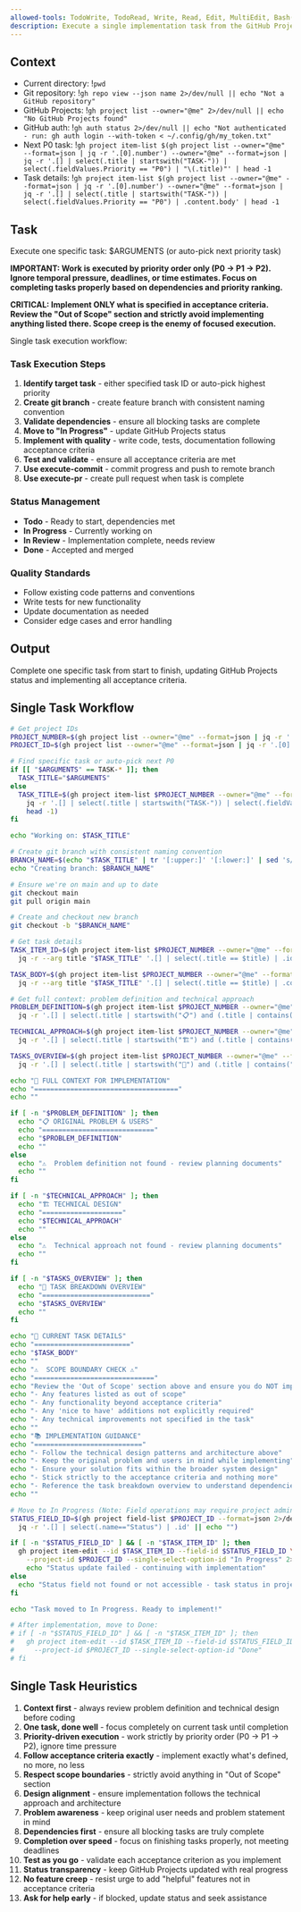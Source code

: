 ```yaml
---
allowed-tools: TodoWrite, TodoRead, Write, Read, Edit, MultiEdit, Bash(git *), Bash(gh *), Glob, Grep, LS, WebFetch, WebSearch, Task, mcp__codeloops__*
description: Execute a single implementation task from the GitHub Projects board
---
```


## Context

- Current directory: !`pwd`
- Git repository: !`gh repo view --json name 2>/dev/null || echo "Not a GitHub repository"`
- GitHub Projects: !`gh project list --owner="@me" 2>/dev/null || echo "No GitHub Projects found"`
- GitHub auth: !`gh auth status 2>/dev/null || echo "Not authenticated - run: gh auth login --with-token < ~/.config/gh/my_token.txt"`
- Next P0 task: !`gh project item-list $(gh project list --owner="@me" --format=json | jq -r '.[0].number') --owner="@me" --format=json | jq -r '.[] | select(.title | startswith("TASK-")) | select(.fieldValues.Priority == "P0") | "\(.title)"' | head -1`
- Task details: !`gh project item-list $(gh project list --owner="@me" --format=json | jq -r '.[0].number') --owner="@me" --format=json | jq -r '.[] | select(.title | startswith("TASK-")) | select(.fieldValues.Priority == "P0") | .content.body' | head -1`

## Task

Execute one specific task: $ARGUMENTS (or auto-pick next priority task)

**IMPORTANT: Work is executed by priority order only (P0 → P1 → P2). Ignore temporal pressure, deadlines, or time estimates. Focus on completing tasks properly based on dependencies and priority ranking.**

**CRITICAL: Implement ONLY what is specified in acceptance criteria. Review the "Out of Scope" section and strictly avoid implementing anything listed there. Scope creep is the enemy of focused execution.**

Single task execution workflow:

### Task Execution Steps
1. **Identify target task** - either specified task ID or auto-pick highest priority
2. **Create git branch** - create feature branch with consistent naming convention
3. **Validate dependencies** - ensure all blocking tasks are complete
4. **Move to "In Progress"** - update GitHub Projects status
5. **Implement with quality** - write code, tests, documentation following acceptance criteria
6. **Test and validate** - ensure all acceptance criteria are met
7. **Use execute-commit** - commit progress and push to remote branch
8. **Use execute-pr** - create pull request when task is complete

### Status Management
- **Todo** - Ready to start, dependencies met
- **In Progress** - Currently working on
- **In Review** - Implementation complete, needs review
- **Done** - Accepted and merged

### Quality Standards
- Follow existing code patterns and conventions
- Write tests for new functionality
- Update documentation as needed
- Consider edge cases and error handling

## Output

Complete one specific task from start to finish, updating GitHub Projects status and implementing all acceptance criteria.

## Single Task Workflow

```bash
# Get project IDs
PROJECT_NUMBER=$(gh project list --owner="@me" --format=json | jq -r '.[0].number')
PROJECT_ID=$(gh project list --owner="@me" --format=json | jq -r '.[0].id')

# Find specific task or auto-pick next P0
if [[ "$ARGUMENTS" == TASK-* ]]; then
  TASK_TITLE="$ARGUMENTS"
else
  TASK_TITLE=$(gh project item-list $PROJECT_NUMBER --owner="@me" --format=json | \
    jq -r '.[] | select(.title | startswith("TASK-")) | select(.fieldValues.Priority == "P0") | .title' | \
    head -1)
fi

echo "Working on: $TASK_TITLE"

# Create git branch with consistent naming convention
BRANCH_NAME=$(echo "$TASK_TITLE" | tr '[:upper:]' '[:lower:]' | sed 's/[^a-z0-9-]/-/g' | sed 's/--*/-/g' | sed 's/^-\|-$//g')
echo "Creating branch: $BRANCH_NAME"

# Ensure we're on main and up to date
git checkout main
git pull origin main

# Create and checkout new branch
git checkout -b "$BRANCH_NAME"

# Get task details
TASK_ITEM_ID=$(gh project item-list $PROJECT_NUMBER --owner="@me" --format=json | \
  jq -r --arg title "$TASK_TITLE" '.[] | select(.title == $title) | .id')

TASK_BODY=$(gh project item-list $PROJECT_NUMBER --owner="@me" --format=json | \
  jq -r --arg title "$TASK_TITLE" '.[] | select(.title == $title) | .content.body')

# Get full context: problem definition and technical approach
PROBLEM_DEFINITION=$(gh project item-list $PROJECT_NUMBER --owner="@me" --format=json | \
  jq -r '.[] | select(.title | startswith("📋") and (.title | contains("Problem & Users"))) | .content.body' 2>/dev/null)

TECHNICAL_APPROACH=$(gh project item-list $PROJECT_NUMBER --owner="@me" --format=json | \
  jq -r '.[] | select(.title | startswith("🏗️") and (.title | contains("Technical Approach"))) | .content.body' 2>/dev/null)

TASKS_OVERVIEW=$(gh project item-list $PROJECT_NUMBER --owner="@me" --format=json | \
  jq -r '.[] | select(.title | startswith("📝") and (.title | contains("Tasks & Priority"))) | .content.body' 2>/dev/null)

echo "🎯 FULL CONTEXT FOR IMPLEMENTATION"
echo "===================================="
echo ""

if [ -n "$PROBLEM_DEFINITION" ]; then
  echo "📋 ORIGINAL PROBLEM & USERS"
  echo "============================"
  echo "$PROBLEM_DEFINITION"
  echo ""
else
  echo "⚠️  Problem definition not found - review planning documents"
  echo ""
fi

if [ -n "$TECHNICAL_APPROACH" ]; then
  echo "🏗️ TECHNICAL DESIGN"
  echo "===================="
  echo "$TECHNICAL_APPROACH"
  echo ""
else
  echo "⚠️  Technical approach not found - review planning documents"
  echo ""
fi

if [ -n "$TASKS_OVERVIEW" ]; then
  echo "📝 TASK BREAKDOWN OVERVIEW"
  echo "==========================="
  echo "$TASKS_OVERVIEW"
  echo ""
fi

echo "🎯 CURRENT TASK DETAILS"
echo "========================"
echo "$TASK_BODY"
echo ""
echo "⚠️  SCOPE BOUNDARY CHECK ⚠️"
echo "=============================="
echo "Review the 'Out of Scope' section above and ensure you do NOT implement:"
echo "- Any features listed as out of scope"
echo "- Any functionality beyond acceptance criteria"
echo "- Any 'nice to have' additions not explicitly required"
echo "- Any technical improvements not specified in the task"
echo ""
echo "📚 IMPLEMENTATION GUIDANCE"
echo "==========================="
echo "- Follow the technical design patterns and architecture above"
echo "- Keep the original problem and users in mind while implementing"
echo "- Ensure your solution fits within the broader system design"
echo "- Stick strictly to the acceptance criteria and nothing more"
echo "- Reference the task breakdown overview to understand dependencies"
echo ""

# Move to In Progress (Note: Field operations may require project admin access)
STATUS_FIELD_ID=$(gh project field-list $PROJECT_ID --format=json 2>/dev/null | \
  jq -r '.[] | select(.name=="Status") | .id' || echo "")

if [ -n "$STATUS_FIELD_ID" ] && [ -n "$TASK_ITEM_ID" ]; then
  gh project item-edit --id $TASK_ITEM_ID --field-id $STATUS_FIELD_ID \
    --project-id $PROJECT_ID --single-select-option-id "In Progress" 2>/dev/null || \
    echo "Status update failed - continuing with implementation"
else
  echo "Status field not found or not accessible - task status in project item content"
fi

echo "Task moved to In Progress. Ready to implement!"

# After implementation, move to Done:
# if [ -n "$STATUS_FIELD_ID" ] && [ -n "$TASK_ITEM_ID" ]; then
#   gh project item-edit --id $TASK_ITEM_ID --field-id $STATUS_FIELD_ID \
#     --project-id $PROJECT_ID --single-select-option-id "Done"
# fi
```

## Single Task Heuristics

1. **Context first** - always review problem definition and technical design before coding
2. **One task, done well** - focus completely on current task until completion
3. **Priority-driven execution** - work strictly by priority order (P0 → P1 → P2), ignore time pressure
4. **Follow acceptance criteria exactly** - implement exactly what's defined, no more, no less
5. **Respect scope boundaries** - strictly avoid anything in "Out of Scope" section
6. **Design alignment** - ensure implementation follows the technical approach and architecture
7. **Problem awareness** - keep original user needs and problem statement in mind
8. **Dependencies first** - ensure all blocking tasks are truly complete
9. **Completion over speed** - focus on finishing tasks properly, not meeting deadlines
10. **Test as you go** - validate each acceptance criterion as you implement
11. **Status transparency** - keep GitHub Projects updated with real progress
12. **No feature creep** - resist urge to add "helpful" features not in acceptance criteria
13. **Ask for help early** - if blocked, update status and seek assistance